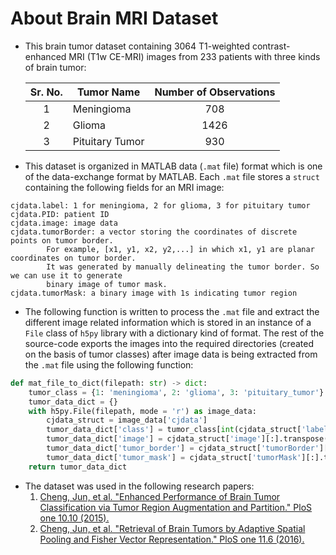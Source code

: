 # About Brain MRI Dataset

- This brain tumor dataset containing 3064 T1-weighted contrast-enhanced MRI (T1w CE-MRI) images from 233 patients with three kinds of brain tumor:

  | Sr. No. | Tumor Name      | Number of Observations |
  | :-----: | --------------- | :--------------------: |
  |    1    | Meningioma      |          708           |
  |    2    | Glioma          |          1426          |
  |    3    | Pituitary Tumor |          930           |

- This dataset is organized in MATLAB data (`.mat` file) format which is one of the data-exchange format by MATLAB. Each `.mat` file stores a `struct` containing the following fields for an MRI image:

```text
cjdata.label: 1 for meningioma, 2 for glioma, 3 for pituitary tumor
cjdata.PID: patient ID
cjdata.image: image data
cjdata.tumorBorder: a vector storing the coordinates of discrete points on tumor border.
		For example, [x1, y1, x2, y2,...] in which x1, y1 are planar coordinates on tumor border.
		It was generated by manually delineating the tumor border. So we can use it to generate
		binary image of tumor mask.
cjdata.tumorMask: a binary image with 1s indicating tumor region
```

- The following function is written to process the `.mat` file and extract the different image related information which is stored in an instance of a `File` class of `h5py` library with a dictionary kind of format. The rest of the source-code exports the images into the required directories (created on the basis of tumor classes) after image data is being extracted from the `.mat` file using the following function:

```python
def mat_file_to_dict(filepath: str) -> dict:
	tumor_class = {1: 'meningioma', 2: 'glioma', 3: 'pituitary_tumor'}
	tumor_data_dict = {}
	with h5py.File(filepath, mode = 'r') as image_data:
		cjdata_struct = image_data['cjdata']
		tumor_data_dict['class'] = tumor_class[int(cjdata_struct['label'][0, 0])]
		tumor_data_dict['image'] = cjdata_struct['image'][:].transpose()
		tumor_data_dict['tumor_border'] = cjdata_struct['tumorBorder'][0]
		tumor_data_dict['tumor_mask'] = cjdata_struct['tumorMask'][:].transpose()
	return tumor_data_dict
```

- The dataset was used in the following research papers:
  1.  [Cheng, Jun, et al. "Enhanced Performance of Brain Tumor Classification via Tumor Region Augmentation and Partition." PloS one 10.10 (2015).](https://journals.plos.org/plosone/article?id=10.1371/journal.pone.0140381)
  2.  [Cheng, Jun, et al. "Retrieval of Brain Tumors by Adaptive Spatial Pooling and Fisher Vector Representation." PloS one 11.6 (2016).](https://journals.plos.org/plosone/article?id=10.1371/journal.pone.0157112)
